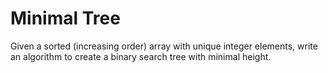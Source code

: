 # Minimal Tree
Given a sorted (increasing order) array with unique integer elements, write an algorithm to create a binary search tree with minimal height.
